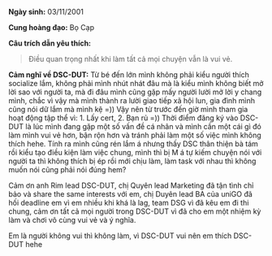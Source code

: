 **Ngày sinh:** 03/11/2001


**Cung hoàng đạo:** Bọ Cạp


**Câu trích dẫn yêu thích:**
> Điều quan trọng nhất khi làm tất cả mọi chuyện vẫn là vui vẻ.

**Cảm nghĩ về DSC-DUT:** Từ bé đến lớn mình không phải kiểu người thích socialize lắm, không phải mình nhút nhát đâu mà là kiểu mình không biết mở lời sao với người ta, mà đi đâu mình cũng gặp mấy người lười mở lời y chang mình, chắc vì vậy mà mình thành ra lười giao tiếp xã hội lun, gia đình mình cũng nói dữ lắm mà mình kệ =)) Vậy nên từ trước đến giờ mình tham gia hoạt động tập thể vì: 1. Lấy cert, 2. Bạn rủ =)) Thời điểm đăng ký vào DSC-DUT là lúc mình đang gặp một số vấn đề cá nhân và mình cần một cái gì đó làm mình vui vẻ hơn, bận rộn hơn và tránh phải làm một số việc mình không thích hehe. Tính ra mình cũng rén lắm á nhưng thấy DSC thân thiện bà tám rồi kiểu tạo điều kiện làm việc chung, mình thì bị M á tự kiếm chuyện nói với người ta thì không thích bị ép rồi mới chịu làm, làm task với nhau thì không muốn nói cũng phải nói đúng hem?  

Cảm ơn anh Rim lead DSC-DUT, chị Quyên lead Marketing đã tận tình chỉ bảo và share the same interests với em, chị Duyên lead BA của uniGO đã hối deadline em vì em nhiều khi khá là lag, team DSG vì đã kêu em đi thi chung, cảm ơn tất cả mọi người trong DSC-DUT vì đã cho em một nhiệm kỳ làm và chơi vô cùng vui vẻ và ý nghĩa.  

Em là người không vui thì không làm, vì DSC-DUT vui nên em thích DSC-DUT hehe
